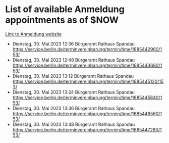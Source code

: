 # List of available Anmeldung appointments as of $NOW
[Link to Anmeldung website](https://service.berlin.de/terminvereinbarung/termin/tag.php?termin=1&anliegen[]=120686&dienstleisterlist=122210,122217,327316,122219,327312,122227,327314,122231,327346,122243,327348,122254,122252,329742,122260,329745,122262,329748,122271,327278,122273,327274,122277,327276,330436,122280,327294,122282,327290,122284,327292,122291,327270,122285,327266,122286,327264,122296,327268,150230,329760,122297,327286,122294,327284,122312,329763,122314,329775,122304,327330,122311,327334,122309,327332,317869,122281,327352,122279,329772,122283,122276,327324,122274,327326,122267,329766,122246,327318,122251,327320,122257,327322,122208,327298,122226,327300&herkunft=http%3A%2F%2Fservice.berlin.de%2Fdienstleistung%2F120686%2F)
- Dienstag, 30. Mai 2023 12:36 Bürgeramt Rathaus Spandau https://service.berlin.de/terminvereinbarung/termin/time/1685442960/153/
- Dienstag, 30. Mai 2023 12:48 Bürgeramt Rathaus Spandau https://service.berlin.de/terminvereinbarung/termin/time/1685443680/153/
- Dienstag, 30. Mai 2023 13:12 Bürgeramt Rathaus Spandau https://service.berlin.de/terminvereinbarung/termin/time/1685445120/153/
- Dienstag, 30. Mai 2023 13:24 Bürgeramt Rathaus Spandau https://service.berlin.de/terminvereinbarung/termin/time/1685445840/153/
- Dienstag, 30. Mai 2023 13:36 Bürgeramt Rathaus Spandau https://service.berlin.de/terminvereinbarung/termin/time/1685446560/153/
- Dienstag, 30. Mai 2023 13:48 Bürgeramt Rathaus Spandau https://service.berlin.de/terminvereinbarung/termin/time/1685447280/153/
